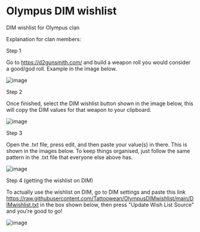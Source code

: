 # Olympus DIM wishlist

DIM wishlist for Olympus clan

Explanation for clan members: 

Step 1 

Go to https://d2gunsmith.com/ and build a weapon roll you would consider a good/god roll. Example in the image below.

![image](https://user-images.githubusercontent.com/49022127/147834088-ecf5731c-d5ef-4a10-a0d8-b6581886e8b3.png)

Step 2

Once finished, select the DIM wishlist button shown in the image below, this will copy the DIM values for that weapon to your clipboard.

![image](https://user-images.githubusercontent.com/49022127/147825892-f0f80bb7-8bdb-4039-8d89-beb5a6d8cdd0.png)

Step 3

Open the .txt file, press edit, and then paste your value(s) in there. This is shown in the images below. To keep things organised, just follow the same pattern in the .txt file that everyone else above has. 

![image](https://user-images.githubusercontent.com/49022127/147834257-a6113cbd-3362-487f-927a-85bec1f34acd.png)

Step 4 (getting the wishlist on DIM)

To actually use the wishlist on DIM, go to DIM settings and paste this link https://raw.githubusercontent.com/Tattoowean/OlympusDIMwishlist/main/DIMwishlist.txt in the box shown below, then press "Update Wish List Source" and you're good to go!

![image](https://user-images.githubusercontent.com/49022127/147834236-e8291593-6b00-4e3d-bfb7-cf828e177ba8.png)
